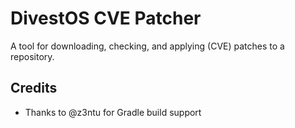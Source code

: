 DivestOS CVE Patcher
====================

A tool for downloading, checking, and applying (CVE) patches to a repository.


Credits
-------
- Thanks to @z3ntu for Gradle build support
